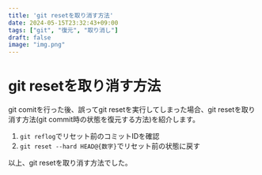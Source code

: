 ```yaml
---
title: 'git resetを取り消す方法'
date: 2024-05-15T23:32:43+09:00
tags: ["git", "復元", "取り消し"]
draft: false
image: "img.png"
---
```

# git resetを取り消す方法
git comitを行った後、誤ってgit resetを実行してしまった場合、git resetを取り消す方法(git commit時の状態を復元する方法)を紹介します。

1. `git reflog`でリセット前のコミットIDを確認
2. `git reset --hard HEAD@{数字}`でリセット前の状態に戻す

以上、git resetを取り消す方法でした。